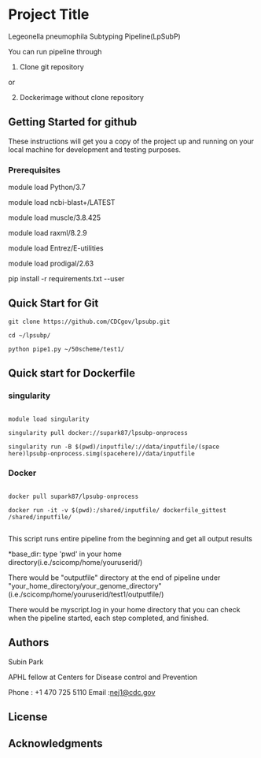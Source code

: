 # Project Title
Legeonella pneumophila Subtyping Pipeline(LpSubP)

You can run pipeline through 

1) Clone git repository 

or

2) Dockerimage without clone repository

## Getting Started for github

These instructions will get you a copy of the project up and running on your local machine for development and testing purposes.

### Prerequisites

module load Python/3.7

module load ncbi-blast+/LATEST

module load muscle/3.8.425

module load raxml/8.2.9

module load Entrez/E-utilities

module load prodigal/2.63

pip install -r requirements.txt --user

## Quick Start for Git


``` 
git clone https://github.com/CDCgov/lpsubp.git

cd ~/lpsubp/

python pipe1.py ~/50scheme/test1/

```

## Quick start for Dockerfile

### singularity

``` 

module load singularity

singularity pull docker://supark87/lpsubp-onprocess

singularity run -B $(pwd)/inputfile/://data/inputfile/(space 
here)lpsubp-onprocess.simg(spacehere)//data/inputfile

``` 

### Docker

``` 

docker pull supark87/lpsubp-onprocess

docker run -it -v $(pwd):/shared/inputfile/ dockerfile_gittest /shared/inputfile/


``` 




This script runs entire pipeline from the beginning and get all output results

*base_dir: type 'pwd' in your home directory(i.e./scicomp/home/youruserid/) 

There would be "outputfile" directory at the end of pipeline under
"your_home_directory/your_genome_directory" (i.e./scicomp/home/youruserid/test1/outputfile/)

There would be myscript.log in your home directory that you can check when the pipeline started, each step completed, and finished. 


## Authors

Subin Park

APHL fellow at Centers for Disease control and Prevention

Phone : +1 470 725 5110
Email :nej1@cdc.gov


## License


## Acknowledgments



         
